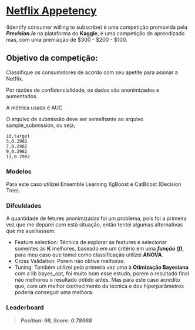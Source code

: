 # [**Netflix Appetency**](https://www.kaggle.com/c/netflix-appetency?utm_medium=email&utm_source=gamma&utm_campaign=community-c-spotlight-1-2022) 
(Identify consumer willing to subscribe) é uma competição promovida pela _**Prevision.io**_ na plataforma do **Kaggle**, é uma competição de aprendizado mas, com uma premiação de $300 - $200 - $100.

## **Objetivo da competição:**

Classifique os consumidores de acordo com seu apetite para assinar a Netflix.

Por razões de confidencialidade, os dados são anonimizados e aumentados.

A métrica usada é AUC

O arquivo de submissão deve ser semelhante ao arquivo sample_submission, ou seja;

```
id,target
5,0.2982
7,0.2982
9,0.2982
11,0.2982
```
### Modelos
Para este caso utilizei Ensemble Learning XgBoost e CatBoost (Decision Tree).

### Difculdades
A quantidade de fetures anonimizadas foi um problema, pois foi a primeira vez que me deparei com está situação, então tentei algumas alternativas que me auxiliassem:

* Feature selection: Técnica de explorar as features e selecionar somentes às **K** melhores, baseado em um critério em uma _**função (f)**_, para meu caso que tomei como classificação utilizei **ANOVA**.
* Cross Validation: Porem não obtive melhoras.
* Tuning: Também utilizei pela primeira vez uma à **Otimização Bayesiana** com a lib bayes_opt, foi muito bom esse estudo, porem o resultado final não melhorou o resultado obtido antes. Mas para este caso acredito que, com um melhor conhecimento da técnica e dos hiperparâmetros poderia conseguir uma melhora.

### Leaderboard

>_**Position: 98, Score: 0.78988**_
 